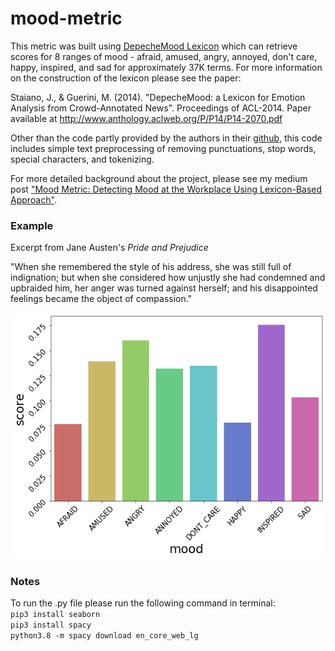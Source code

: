 # mood-metric

This metric was built using [DepecheMood Lexicon](https://github.com/marcoguerini/DepecheMood) which can retrieve scores for 8 ranges of mood - afraid, amused, angry, annoyed, don't care, happy, inspired, and sad for approximately 37K terms. For more information on the construction of the lexicon please see the paper:

Staiano, J., & Guerini, M. (2014). "DepecheMood: a Lexicon for Emotion Analysis from Crowd-Annotated News". Proceedings of ACL-2014. Paper available at http://www.anthology.aclweb.org/P/P14/P14-2070.pdf

Other than the code partly provided by the authors in their [github](https://github.com/marcoguerini/DepecheMood), this code includes simple text preprocessing of removing punctuations, stop words, special characters, and tokenizing.

For more detailed background about the project, please see my medium post ["Mood Metric: Detecting Mood at the Workplace Using Lexicon-Based Approach"](https://medium.com/@esther.e.song/mood-metric-detecting-mood-at-workplace-using-lexicon-based-approach-8a2b2bbba74).

### Example

Excerpt from Jane Austen's *Pride and Prejudice*

"When she remembered the style of his address, she was still full of indignation; but when she considered how unjustly she had condemned and upbraided him, her anger was turned against herself; and his disappointed feelings became the object of compassion."

![mood metric](/pride_and_prejudice.png)

### Notes

To run the .py file please run the following command in terminal:  
```pip3 install seaborn```  
```pip3 install spacy```  
```python3.8 -m spacy download en_core_web_lg```  
